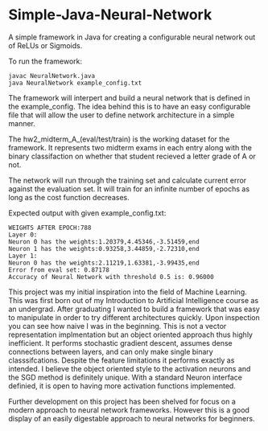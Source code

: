 # Simple-Java-Neural-Network
A simple framework in Java for creating a configurable neural network out of ReLUs or Sigmoids. 

To run the framework:

    javac NeuralNetwork.java 
    java NeuralNetwork example_config.txt

The framework will interpert and build a neural network that is defined in the example_config. The idea behind this is to have an easy configurable file that will allow the user to define network architecture in a simple manner.

The hw2_midterm_A_(eval/test/train) is the working dataset for the framework. It represents two midterm exams in each entry along with the binary classifaction on whether that student recieved a letter grade of A or not.

The network will run through the training set and calculate current error against the evaluation set. It will train for an infinite number of epochs as long as the cost function decreases.

Expected output with given example_config.txt: 

    WEIGHTS AFTER EPOCH:788
    Layer 0:
    Neuron 0 has the weights:1.20379,4.45346,-3.51459,end
    Neuron 1 has the weights:0.93258,3.44859,-2.72310,end
    Layer 1:
    Neuron 0 has the weights:2.11219,1.63381,-3.99435,end
    Error from eval set: 0.87178
    Accuracy of Neural Network with threshold 0.5 is: 0.96000

This project was my initial inspiration into the field of Machine Learning. This was first born out of my Introduction to Artificial Intelligence course as an undergrad. After graduating I wanted to build a framework that was easy to manipulate in order to try different architectures quickly. Upon inspection you can see how naive I was in the beginning. This is not a vector representation implmentation but an object oriented approach thus highly inefficient. It performs stochastic gradient descent, assumes dense connections between layers, and can only make single binary classsifcations. Despite the feature limitations it performs exactly as intended. I believe the object oriented style to the activation neurons and the SGD method is definitely unique. With a standard Neuron interface definied, it is open to having more activation functions implemented. 

Further development on this project has been shelved for focus on a modern approach to neural network frameworks. However this is a good display of an easily digestable approach to neural networks for beginners. 
